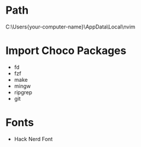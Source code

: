 # Path

C:\Users\{your-computer-name}\AppData\Local\nvim

# Import Choco Packages

- fd
- fzf
- make
- mingw
- ripgrep
- git

# Fonts
- Hack Nerd Font
